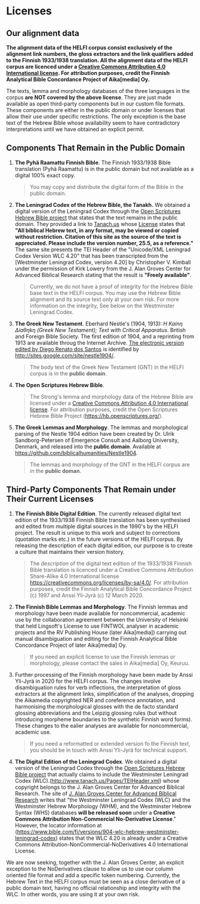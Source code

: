 # Licenses

## Our alignment data

**The alignment data of the HELFI corpus consist exclusively of the alignment link numbers, the gloss extractors and the link qualifiers added to the Finnish 1933/1938 translation.  All the alignment data of the HELFI corpus are licenced under a [Creative Commons Attribution 4.0 International license](https://creativecommons.org/licenses/by/4.0/). For attribution purposes, credit the Finnish Analytical Bible Concordance Project of Aika[media] Oy.**

The texts, lemma and morphology databases of the three languages in the corpus **are NOT covered by the above license**.  They are just made available as open third-party components but in our custom file formats.    These components are either in the public domain or under licenses that allow their use under specific restrictions.  The only exception is the base text of the Hebrew Bible whose availability seem to have contradictory interpretations until we have obtained an explicit permit. 

## Components That Remain in the Public Domain

1. **The Pyhä Raamattu Finnish Bible**.  The Finnish 1933/1938 Bible translation (Pyhä Raamattu) is in the public domain but not available as a digital 100% exact copy. 

   > You may copy and distribute the digital form of the Bible in the public domain. 

1. **The Leningrad Codex of the Hebrew Bible, the Tanakh.**  We obtained a digital version of the Leningrad Codex through the [Open Scriptures Hebrew Bible project](https://hb.openscriptures.org/) that states that the text remains in the public domain.  They provided a link to [Tanach.us](http://www.tanach.us/Tanach.xml) whose [License](https://tanach.us/License.html) states that **"All biblical Hebrew text, in any format, may be viewed or copied without restriction. Citation of this site as the source of the text is appreciated. Please include the version number, 25.5, as a reference."**  The same site presents the TEI Header of the "Unicode/XML Leningrad Codex Version WLC 4.20" that has been transcripted from the [Westminster Leningrad Codex, version 4.20] by Christopher V. Kimball under the permission of Kirk Lowery from the J. Alan Groves Center for Advanced Biblical Research stating that the result is **"Freely available"**.

   > Currently, we do not have a proof of integrity for the Hebrew Bible base text in the HELFI corpus.  You may use the Hebrew Bible alignment and its source text only at your own risk.  For more information on the integrity, See below on the Westminster Leningrad Codex.

1. **The Greek New Testament**.  Eberhard Nestle's (1904, 1913): _H Kainη ∆iaθηkη (Greek New Testament); Text with Critical Apparatus_. British and Foreign Bible Society.  The first edition of 1904, and a reprinting from 1913 are available throug the Internet Archive.  [The electronic version edited by Diego Renato dos Santos](https://sites.google.com/site/nestle1904/) is identified by http://sites.google.com/site/nestle1904/.

   > The body text of the Greek New Testament (GNT) in the HELFI corpus is in the **public domain**.

1. **The Open Scriptures Hebrew Bible**. 

   > The Strong's lemma and morphology data of the Hebrew Bible are licensed under a [Creative Commons Attribution 4.0 International license](https://creativecommons.org/licenses/by/4.0/). For attribution purposes, credit the Open Scriptures Hebrew Bible Project (https://hb.openscriptures.org/).

1. **The Greek Lemmas and Morphology**.  The lemmas and morphological parsing of the Nestle 1904 edition have been created by Dr. Ulrik Sandborg-Petersen of Emergence Consult and Aalborg University, Denmark, and released into the **public domain**. Available at https://github.com/biblicalhumanities/Nestle1904.

   > The lemmas and morphology of the GNT in the HELFI corpus are in the **public doman**.

## Third-Party Components That Remain under Their Current Licenses

1. **The Finnish Bible Digital Edition**.  The currently released digital text edition of the 1933/1938 Finnish Bible translation has been synthesised and edited from multiple digital sources in the 1990's by the HELFI project.  The result is unique to this work and subject to corrections (quotation marks etc.) in the future versions of the HELFI corpus.  By releasing the description of each digital edition, our purpose is to create a culture that maintains their version history.

   > The *description* of the digital text edition of the 1933/1938 Finnish Bible translation is licenced under a Creative Commons Attribution Share-Alike 4.0 International license https://creativecommons.org/licenses/by-sa/4.0/.  For attribution purposes, credit the Finnish Analytical Bible Concordance Project (c) 1997 and Anssi Yli-Jyrä (c) 12 March 2020.

1. **The Finnish Bible Lemmas and Morphology**.  The Finnish lemmas and morphology have been made available for noncommercial, academic use by the collaboration agreement between the University of Helsinki that held Lingsoft's License to use FINTWOL analyser in academic projects and the RV Publishing House (later Aika[media]) carrying out manual disambiguation and editing for the Finnish Analytical Bible Concordance Project of later Aika[media] Oy.  

   > If you need an explicit license to use the Finnish lemmas or morphology, please contact the sales in Aika[media] Oy, Keuruu. 

1. Further processing of the Finnish morphology have been made by Anssi Yli-Jyrä in 2020 for the HELFI corpus.  The changes involve disambiguation rules for verb inflections, the interpretation of gloss extractors at the alignment links, simplification of the analyses, dropping the Aikamedia copyrighted NER and coreference annotation, and harmonising the morphological glosses with the de facto standard glossing abbreviations and the Leipzig glossing rules (but without introducing morpheme boundaries to the synthetic Finnish word forms).  These changes to the ealier analyses are available for noncommercial, academic use.

   > If you need a reformatted or extended version fo the Finnish text, you should be in touch with Anssi Yli-Jyrä for technical support. 

1. **The Digital Edition of the Leningrad Codex**.  We obtained a digital version of the Leningrad Codex through the [Open Scriptures Hebrew Bible project](https://hb.openscriptures.org/) that actually claims to include the Westminster Leningrad Codex (WLC).(http://www.tanach.us/Pages/TEIHeader.xml) whose copyright belongs to the J. Alan Groves Center for Advanced Biblical Research.  The site of [J. Alan Groves Center for Advanced Biblical Research](https://www.grovescenter.org/) writes that "the Westminster Leningrad Codex (WLC) and the Westminster Hebrew Morphology (WHM), and the Westminster Hebrew Syntax (WHS) databases **will be released soon** under a **Creative Commons Attribution Non-Commercial No-Derivative License**."  
However, the locator information at (https://www.bible.com/fi/versions/904-wlc-hebrew-westminster-leningrad-codex) states that the WLC 4.20 is already under a Creative Commons Attribution-NonCommercial-NoDerivatives 4.0 International License.  

We are now seeking, together with the J. Alan Groves Center, an explicit exception to the NoDerivatives clause to allow us to use our column oriented file format and add a specific token numbering.  Currently, the Hebrew Text in the HELFI corpus must be seen as a close derivative of a public domain text, having no official relationship and integrity with the WLC.  In other words, you are using it at your own risk.
